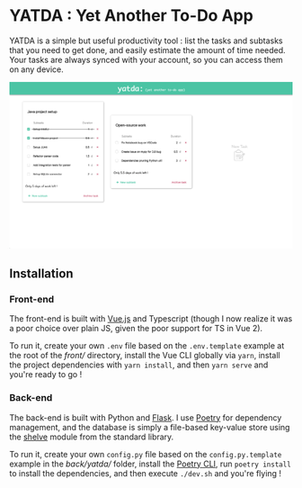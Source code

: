# YATDA : Yet Another To-Do App

YATDA is a simple but useful productivity tool : list the tasks and subtasks that you need to get done, and easily estimate the amount of time needed. Your tasks are always synced with your account, so you can access them on any device.

<kbd><img src="./yatda-screenshot.png" alt="YATDA screenshot"></kbd>

## Installation

### Front-end

The front-end is built with [Vue.js](https://vuejs.org/) and Typescript (though I now realize it was a poor choice over plain JS, given the poor support for TS in Vue 2).

To run it, create your own `.env` file based on the `.env.template` example at the root of the _front/_ directory, install the Vue CLI globally via `yarn`, install the project dependencies with `yarn install`, and then `yarn serve` and you're ready to go !

### Back-end

The back-end is built with Python and [Flask](https://flask.palletsprojects.com/en/1.1.x/). I use [Poetry](https://python-poetry.org/) for dependency management, and the database is simply a file-based key-value store using the [shelve](https://docs.python.org/3/library/shelve.html) module from the standard library.

To run it, create your own `config.py` file based on the `config.py.template` example in the _back/yatda/_ folder, install the [Poetry CLI](https://python-poetry.org/docs/#installation), run `poetry install` to install the dependencies, and then execute `./dev.sh` and you're flying !
